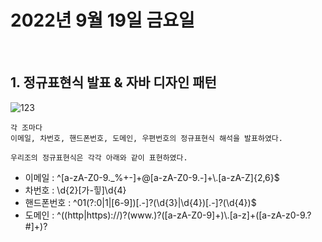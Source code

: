 # 2022년 9월 19일 금요일
<br>


## 1. 정규표현식 발표 & 자바 디자인 패턴

![123](https://user-images.githubusercontent.com/92353613/190936962-4630c272-0fea-42a9-9a31-b1b9c4e690f7.jpg)

    각 조마다 
    이메일, 차번호, 핸드폰번호, 도메인, 우편번호의 정규표현식 해석을 발표하였다.

    우리조의 정규표현식은 각각 아래와 같이 표현하였다.


- 이메일      : ^[a-zA-Z0-9._%+-]+@[a-zA-Z0-9.-]+\\.[a-zA-Z]{2,6}$
- 차번호      : \\d{2}[가-힣]\\d{4}
- 핸드폰번호  : ^01(?:0|1|[6-9])[.-]?(\\d{3}|\\d{4})[.-]?(\\d{4})$ 
- 도메인      : ^((http|https)://)?(www.)?([a-zA-Z0-9]+)\\.[a-z]+([a-zA-z0-9.?#]+)?


